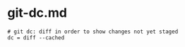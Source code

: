 # git-dc.md

```gitconfig
# git dc: diff in order to show changes not yet staged
dc = diff --cached
```